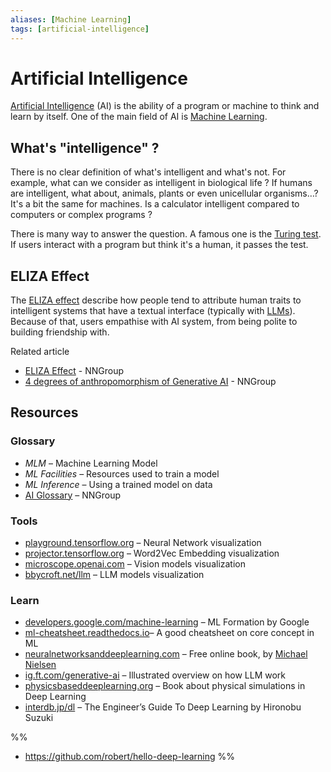 ```yaml
---
aliases: [Machine Learning]
tags: [artificial-intelligence]
---
```


<!-- TODO
- Clustering
	- K-mean
	- DBSCAN
- Classification
	- Support Vector Machine (SVM)
	- Bayesian classifier
- AlphaFold
	- AlphaFold 2 (Nov 2020) predicts the 3D structure of a protein from an amino acid sequence using reinforcement learning. DeepMind developed this solution in four years, by adapting AlphaGo, the algorithm that defeated the best human player of Go in 2016
	- DeepMind has published about 200 million protein 3D structure predictions since then. Before that, there were about 100’000 known 3D structures as the result of 50 years of research
- Mention: https://en.wikipedia.org/wiki/Dead_Internet_theory
-->

# Artificial Intelligence

[Artificial Intelligence](https://en.wikipedia.org/wiki/Artificial_intelligence) (AI) is the ability of a program or machine to think and learn by itself. One of the main field of AI is [Machine Learning](https://en.wikipedia.org/wiki/Machine_learning).

## What's "intelligence" ?

There is no clear definition of what's intelligent and what's not. For example, what can we consider as intelligent in biological life ? If humans are intelligent, what about, animals, plants or even unicellular organisms…? It's a bit the same for machines. Is a calculator intelligent compared to computers or complex programs ?

There is many way to answer the question. A famous one is the [Turing test](https://en.wikipedia.org/wiki/Turing_test). If users interact with a program but think it's a human, it passes the test.

## ELIZA Effect

The [ELIZA effect](https://en.wikipedia.org/wiki/ELIZA_effect) describe how people tend to attribute human traits to intelligent systems that have a textual interface (typically with [LLMs](nlp/nlp.md)). Because of that, users empathise with AI system, from being polite to building friendship with.

Related article
- [ELIZA Effect](https://www.nngroup.com/articles/eliza-effect-ai/) - NNGroup
- [4 degrees of anthropomorphism of Generative AI](https://www.nngroup.com/articles/anthropomorphism/) - NNGroup

## Resources

### Glossary

- *MLM* – Machine Learning Model
- *ML Facilities* – Resources used to train a model
- *ML Inference* – Using a trained model on data
- [AI Glossary](https://www.nngroup.com/articles/artificial-intelligence-glossary/) – NNGroup

### Tools

- [playground.tensorflow.org](https://playground.tensorflow.org) – Neural Network visualization
- [projector.tensorflow.org](https://projector.tensorflow.org) – Word2Vec Embedding visualization
- [microscope.openai.com](https://microscope.openai.com) – Vision models visualization
- [bbycroft.net/llm](https://bbycroft.net/llm) – LLM models visualization

### Learn

- [developers.google.com/machine-learning](https://developers.google.com/machine-learning) – ML Formation by Google
- [ml-cheatsheet.readthedocs.io](https://ml-cheatsheet.readthedocs.io)– A good cheatsheet on core concept in ML
- [neuralnetworksanddeeplearning.com](https://neuralnetworksanddeeplearning.com) – Free online book, by [Michael Nielsen](http://michaelnielsen.org)
- [ig.ft.com/generative-ai](https://ig.ft.com/generative-ai/) – Illustrated overview on how LLM work
- [physicsbaseddeeplearning.org](https://physicsbaseddeeplearning.org) – Book about physical simulations in Deep Learning
- [interdb.jp/dl](https://www.interdb.jp/dl/) – The Engineer’s Guide To Deep Learning by Hironobu Suzuki

%%
- https://github.com/robert/hello-deep-learning
%%
